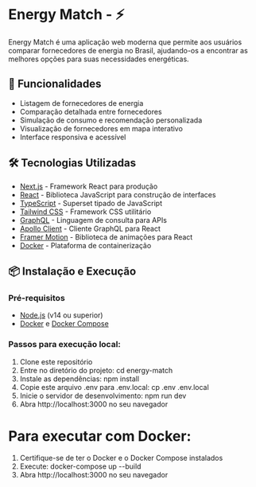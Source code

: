 # Energy Match - ⚡️

Energy Match é uma aplicação web moderna que permite aos usuários comparar fornecedores de energia no Brasil, ajudando-os a encontrar as melhores opções para suas necessidades energéticas.

## 🚀 Funcionalidades

- Listagem de fornecedores de energia
- Comparação detalhada entre fornecedores
- Simulação de consumo e recomendação personalizada
- Visualização de fornecedores em mapa interativo
- Interface responsiva e acessível

## 🛠 Tecnologias Utilizadas

- [Next.js](https://nextjs.org/) - Framework React para produção
- [React](https://reactjs.org/) - Biblioteca JavaScript para construção de interfaces
- [TypeScript](https://www.typescriptlang.org/) - Superset tipado de JavaScript
- [Tailwind CSS](https://tailwindcss.com/) - Framework CSS utilitário
- [GraphQL](https://graphql.org/) - Linguagem de consulta para APIs
- [Apollo Client](https://www.apollographql.com/docs/react/) - Cliente GraphQL para React
- [Framer Motion](https://www.framer.com/motion/) - Biblioteca de animações para React
- [Docker](https://www.docker.com/) - Plataforma de containerização

## 📦 Instalação e Execução

### Pré-requisitos

- [Node.js](https://nodejs.org/) (v14 ou superior)
- [Docker](https://www.docker.com/) e [Docker Compose](https://docs.docker.com/compose/)

### Passos para execução local:
 1. Clone este repositório
 2. Entre no diretório do projeto: cd energy-match
 3. Instale as dependências: npm install
 4. Copie este arquivo .env para .env.local: cp .env .env.local
 5. Inicie o servidor de desenvolvimento: npm run dev
 6. Abra http://localhost:3000 no seu navegador

# Para executar com Docker:
 1. Certifique-se de ter o Docker e o Docker Compose instalados
 2. Execute: docker-compose up --build
 3. Abra http://localhost:3000 no seu navegador

